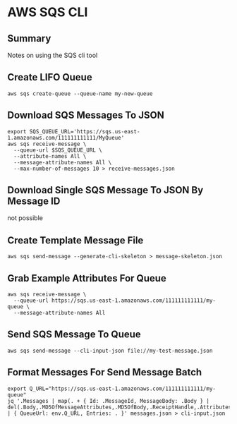 # AWS SQS CLI

## Summary

Notes on using the SQS cli tool

## Create LIFO Queue

```console
aws sqs create-queue --queue-name my-new-queue
```

## Download SQS Messages To JSON

```console
export SQS_QUEUE_URL='https://sqs.us-east-1.amazonaws.com/111111111111/MyQueue'
aws sqs receive-message \
  --queue-url $SQS_QUEUE_URL \
  --attribute-names All \
  --message-attribute-names All \
  --max-number-of-messages 10 > receive-messages.json
```

## Download Single SQS Message To JSON By Message ID
not possible

## Create Template Message File

```console
aws sqs send-message --generate-cli-skeleton > message-skeleton.json
```

## Grab Example Attributes For Queue

```console
aws sqs receive-message \
  --queue-url https://sqs.us-east-1.amazonaws.com/111111111111/my-queue \
  --message-attribute-names All
```

## Send SQS Message To Queue

```console
aws sqs send-message --cli-input-json file://my-test-message.json
```

## Format Messages For Send Message Batch
```console
export Q_URL="https://sqs.us-east-1.amazonaws.com/111111111111/my-queue"
jq '.Messages | map(. + { Id: .MessageId, MessageBody: .Body } | del(.Body,.MD5OfMessageAttributes,.MD5OfBody,.ReceiptHandle,.Attributes,.MessageId)) | { QueueUrl: env.Q_URL, Entries: . }' messages.json > cli-input.json
```
